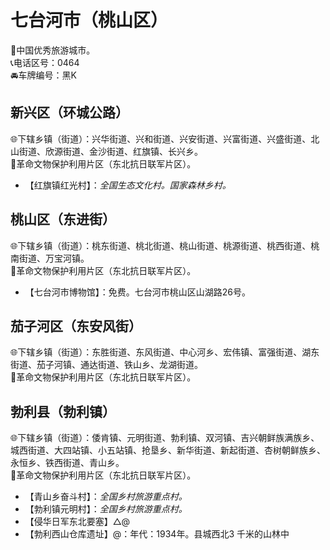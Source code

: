 # 七台河市（桃山区）  
🏅中国优秀旅游城市。   
📞电话区号：0464  
🚘车牌编号：黑K  

## 新兴区（环城公路）  
🌐下辖乡镇（街道）：兴华街道、兴和街道、兴安街道、兴富街道、兴盛街道、北山街道、欣源街道、金沙街道、红旗镇、长兴乡。    
🚩革命文物保护利用片区（东北抗日联军片区）。   
  
* 【红旗镇红光村】：*全国生态文化村。国家森林乡村。*  

## 桃山区（东进街）  
🌐下辖乡镇（街道）：桃东街道、桃北街道、桃山街道、桃源街道、桃西街道、桃南街道、万宝河镇。    
🚩革命文物保护利用片区（东北抗日联军片区）。   
  
* 【七台河市博物馆】：免费。七台河市桃山区山湖路26号。   

## 茄子河区（东安风街）  
🌐下辖乡镇（街道）：东胜街道、东风街道、中心河乡、宏伟镇、富强街道、湖东街道、茄子河镇、通达街道、铁山乡、龙湖街道。    
🚩革命文物保护利用片区（东北抗日联军片区）。   

## 勃利县（勃利镇）  
🌐下辖乡镇（街道）：倭肯镇、元明街道、勃利镇、双河镇、吉兴朝鲜族满族乡、城西街道、大四站镇、小五站镇、抢垦乡、新华街道、新起街道、杏树朝鲜族乡、永恒乡、铁西街道、青山乡。    
🚩革命文物保护利用片区（东北抗日联军片区）。   
  
* 【青山乡奋斗村】：*全国乡村旅游重点村。*  
* 【勃利镇元明村】：*全国乡村旅游重点村。*  
* 【侵华日军东北要塞】△@  
* 【勃利西山仓库遗址】@：年代：1934年。县城西北3 千米的山林中  